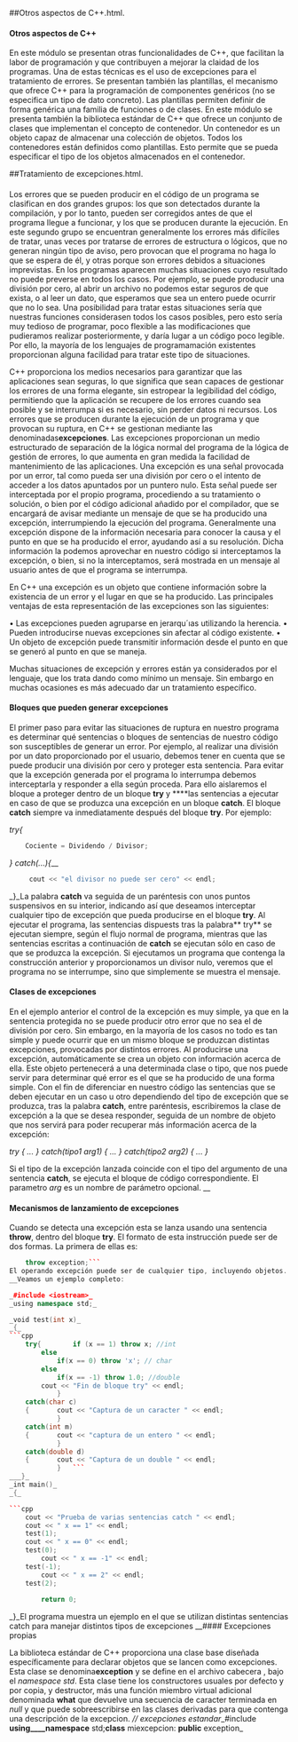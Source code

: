 ##Otros aspectos de C++.html.

#### Otros aspectos de C++
En este módulo se presentan otras funcionalidades de C++, que facilitan la labor de 
programación y que contribuyen a mejorar la claidad de los programas. Una de estas 
técnicas es el uso de excepciones para el tratamiento de errores. Se presentan 
también las plantillas, el mecanismo que ofrece C++ para la programación de 
componentes genéricos (no se especifica un tipo de dato concreto). Las plantillas
permiten definir de forma genérica una familia de funciones o de clases. En este 
módulo se presenta también la biblioteca estándar de C++ que ofrece un conjunto de 
clases que implementan el concepto de contenedor. Un contenedor es un objeto 
capaz de almacenar una colección de objetos. Todos los contenedores están definidos 
como plantillas. Esto permite que se pueda especificar el tipo de los objetos 
almacenados en el contenedor.



##Tratamiento de excepciones.html.

#### 
Los errores que se pueden producir en el código de un programa se clasifican en dos 
grandes grupos: los que son detectados durante la compilación, y por lo tanto, 
pueden ser corregidos antes de que el programa llegue a funcionar, y los que se 
producen durante la ejecución. En este segundo grupo se encuentran generalmente 
los errores más difíciles de tratar, unas veces por tratarse de errores de estructura 
o lógicos, que no generan ningún tipo de aviso, pero provocan que el programa no 
haga lo que se espera de él, y otras porque son errores debidos a situaciones 
imprevistas. En los programas aparecen muchas situaciones cuyo resultado no puede 
preverse en todos los casos. Por ejemplo, se puede producir una división por cero, 
al abrir un archivo no podemos estar seguros de que exista, o al leer un dato, que 
esperamos que sea un entero puede ocurrir que no lo sea. Una posibilidad para 
tratar estas situaciones sería que nuestras funciones considerasen todos los casos 
posibles, pero esto sería muy tedioso de programar, poco flexible a las 
modificaciones que pudieramos realizar posteriormente, y daría lugar a un código 
poco legible. Por ello, la mayoría de los lenguajes de programamación existentes 
proporcionan alguna facilidad para tratar este tipo de situaciones.

C++ proporciona los medios necesarios para garantizar que las aplicaciones sean 
seguras, lo que significa que sean capaces de gestionar los errores de una forma 
elegante, sin estropear la legibilidad del código, permitiendo que la aplicación se 
recupere de los errores cuando sea posible y se interrumpa si es necesario, sin 
perder datos ni recursos. Los errores que se producen durante la ejecución de un 
programa y que provocan su ruptura, en C++ se gestionan mediante las denominadas**excepciones**. Las excepciones proporcionan un medio estructurado de separación 
de la lógica normal del programa de la lógica de gestión de errores, lo que aumenta 
en gran medida la facilidad de mantenimiento de las aplicaciones. Una excepción es 
una señal provocada por un error, tal como pueda ser una división por cero o el 
intento de acceder a los datos apuntados por un puntero nulo. Esta señal puede ser 
interceptada por el propio programa, procediendo a su tratamiento o solución, o 
bien por el código adicional añadido por el compilador, que se encargará de avisar 
mediante un mensaje de que se ha producido una excepción, interrumpiendo la 
ejecución del programa. Generalmente una excepción dispone de la información 
necesaria para conocer la causa y el punto en que se ha producido el error, 
ayudando así a su resolución. Dicha información la podemos aprovechar en nuestro 
código si interceptamos la excepción, o bien, si no la interceptamos, será mostrada
en un mensaje al usuario antes de que el programa se interrumpa.

En C++ una excepción es un objeto que contiene información sobre la existencia de 
un error y el lugar en que se ha producido. Las principales ventajas de esta 
representación de las excepciones son las siguientes:

• Las excepciones pueden agruparse en jerarqu´ıas utilizando la herencia.
• Pueden introducirse nuevas excepciones sin afectar al código existente.
• Un objeto de excepción puede transmitir información desde el punto en que se 
generó al punto en que se maneja.

Muchas situaciones de excepción y errores están ya considerados por el lenguaje, 
que los trata dando como mínimo un mensaje. Sin embargo en muchas ocasiones es 
más adecuado dar un tratamiento específico. 

#### Bloques que pueden generar excepciones


El primer paso para evitar las situaciones de ruptura en nuestro programa
es determinar qué sentencias o bloques de sentencias de nuestro código son
susceptibles de generar un error. Por ejemplo, al realizar una división por
un dato proporcionado por el usuario, debemos tener en cuenta que se puede
producir una división por cero y proteger esta sentencia.
Para evitar que la excepción generada por el programa lo interrumpa
debemos interceptarla y responder a ella según proceda. Para ello aislaremos
el bloque a proteger dentro de un bloque **try** y ****las sentencias a ejecutar en caso de
que se produzca una excepción en un bloque **catch**. El bloque **catch** siempre
va inmediatamente después del bloque **try**. Por ejemplo:

_try{_

```cpp
	Cociente = Dividendo / Divisor;	
```
_}_
_catch(...){___
```cpp
	 cout << "el divisor no puede ser cero" << endl;	
```
_}_La palabra **catch** va seguida de un paréntesis con unos puntos suspensivos en su 
interior, indicando así que deseamos interceptar cualquier tipo de excepción que 
pueda producirse en el bloque **try**. Al ejecutar el programa, las sentencias dispuests 
tras la palabra** try** se ejecutan siempre, según el flujo normal de programa, mientras 
que las sentencias escritas a continuación de **catch** se ejecutan sólo en caso de que 
se produzca la excepción. Si ejecutamos un programa que contenga la construcción 
anterior y proporcionamos un divisor nulo, veremos que el programa no se 
interrumpe, sino que simplemente se muestra el mensaje.

#### Clases de excepciones


En el ejemplo anterior el control de la excepción es muy simple, ya que en la 
sentencia protegida no se puede producir otro error que no sea el de división por 
cero. Sin embargo, en la mayoría de los casos no todo es tan simple y puede ocurrir 
que en un mismo bloque se produzcan distintas excepciones, provocadas por 
distintos errores. Al producirse una excepción, automáticamente se crea un objeto 
con información acerca de ella. Este objeto pertenecerá a una determinada clase o
tipo, que nos puede servir para determinar qué error es el que se ha producido
de una forma simple. Con el fin de diferenciar en nuestro código las sentencias
que se deben ejecutar en un caso u otro dependiendo del tipo de excepción
que se produzca, tras la palabra **catch**, entre paréntesis, escribiremos la clase
de excepción a la que se desea responder, seguida de un nombre de objeto
que nos servirá para poder recuperar más información acerca de la excepción:

_try_
_{_
_..._
_}_
_catch(tipo1 arg1)_
_{_
_..._
_}_
_catch(tipo2 arg2)_
_{_
_..._
_}_

Si el tipo de la excepción lanzada coincide con el tipo del argumento de una
sentencia **catch**, se ejecuta el bloque de código correspondiente. El parametro _arg_
es un nombre de parámetro opcional.
__

#### Mecanismos de lanzamiento de excepciones


Cuando se detecta una excepción esta se lanza usando una sentencia **throw**, dentro
del bloque **try**. El formato de esta instrucción puede ser de dos formas. La primera
de ellas es:

```cpp
	throw exception;```
El operando excepción puede ser de cualquier tipo, incluyendo objetos.
__Veamos un ejemplo completo:

_#include <iostream>_
_using namespace std;_

_void test(int x)_
_{_
```cpp
	try{		if (x == 1) throw x; //int		
		else		
			if(x == 0) throw 'x'; // char			
		else		
			if(x == -1) throw 1.0; //double			
		cout << "Fin de bloque try" << endl;		
			}	
	catch(char c)	
	{		cout << "Captura de un caracter " << endl;		
			}	
	catch(int m)	
	{		cout << "captura de un entero " << endl;		
			}	
	catch(double d)	
	{		cout << "Captura de un double " << endl;		
			}	```
___}_
_int main()_
_{_

```cpp
	cout << "Prueba de varias sentencias catch " << endl;	
	cout << " x == 1" << endl;	
	test(1);	
	cout << " x == 0" << endl;	
	test(0);	
		cout << " x == -1" << endl;	
	test(-1);	
		cout << " x == 2" << endl;	
	test(2);	
		
		return 0;	
```
_}_El programa muestra un ejemplo en el que se utilizan distintas sentencias catch para 
manejar distintos tipos de excepciones
__#### Excepciones propias


La biblioteca estándar de C++ proporciona una clase base diseñada específicamente 
para declarar objetos que se lancen como excepciones. Esta clase se denomina**exception** y se define en el archivo cabecera **<exception>**, bajo el _namespace std_.
Esta clase tiene los constructores usuales por defecto y por copia, y destructor, 
más una función miembro virtual adicional denominada **what** que devuelve una
secuencia de caracter terminada en _null_ y que puede sobreescribirse en las clases
derivadas para que contenga una descripción de la excepcion.
_// excepciones estandar__#include <exception>__using____namespace__ std;__class__ miexcepcion: __public__ exception_

```cpp
